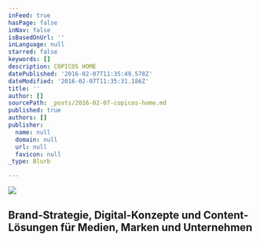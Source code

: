 ```yaml
---
inFeed: true
hasPage: false
inNav: false
isBasedOnUrl: ''
inLanguage: null
starred: false
keywords: []
description: COPICOS HOME
datePublished: '2016-02-07T11:35:49.578Z'
dateModified: '2016-02-07T11:35:31.186Z'
title: ''
author: []
sourcePath: _posts/2016-02-07-copicos-home.md
published: true
authors: []
publisher:
  name: null
  domain: null
  url: null
  favicon: null
_type: Blurb

---
```

![](https://the-grid-user-content.s3-us-west-2.amazonaws.com/03d21ec8-3bb0-4830-84ee-3712bb2bb2f7.jpg)

## Brand-Strategie, Digital-Konzepte und Content-Lösungen für Medien, Marken und Unternehmen